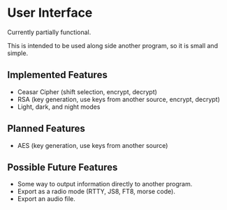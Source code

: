 # User Interface
Currently partially functional.

This is intended to be used along side another program, so it is small and simple.

## Implemented Features
- Ceasar Cipher (shift selection, encrypt, decrypt)
- RSA (key generation, use keys from another source, encrypt, decrypt)
- Light, dark, and night modes 

## Planned Features
- AES (key generation, use keys from another source)

## Possible Future Features
- Some way to output information directly to another program.
- Export as a radio mode (RTTY, JS8, FT8, morse code).
- Export an audio file.
